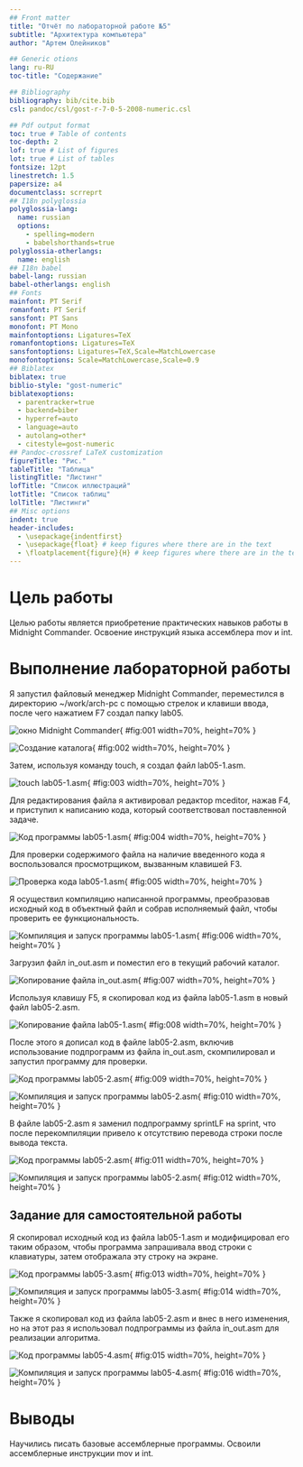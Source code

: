 ```yaml
---
## Front matter
title: "Отчёт по лабораторной работе №5"
subtitle: "Архитектура компьютера"
author: "Артем Олейников"

## Generic otions
lang: ru-RU
toc-title: "Содержание"

## Bibliography
bibliography: bib/cite.bib
csl: pandoc/csl/gost-r-7-0-5-2008-numeric.csl

## Pdf output format
toc: true # Table of contents
toc-depth: 2
lof: true # List of figures
lot: true # List of tables
fontsize: 12pt
linestretch: 1.5
papersize: a4
documentclass: scrreprt
## I18n polyglossia
polyglossia-lang:
  name: russian
  options:
	- spelling=modern
	- babelshorthands=true
polyglossia-otherlangs:
  name: english
## I18n babel
babel-lang: russian
babel-otherlangs: english
## Fonts
mainfont: PT Serif
romanfont: PT Serif
sansfont: PT Sans
monofont: PT Mono
mainfontoptions: Ligatures=TeX
romanfontoptions: Ligatures=TeX
sansfontoptions: Ligatures=TeX,Scale=MatchLowercase
monofontoptions: Scale=MatchLowercase,Scale=0.9
## Biblatex
biblatex: true
biblio-style: "gost-numeric"
biblatexoptions:
  - parentracker=true
  - backend=biber
  - hyperref=auto
  - language=auto
  - autolang=other*
  - citestyle=gost-numeric
## Pandoc-crossref LaTeX customization
figureTitle: "Рис."
tableTitle: "Таблица"
listingTitle: "Листинг"
lofTitle: "Список иллюстраций"
lotTitle: "Список таблиц"
lolTitle: "Листинги"
## Misc options
indent: true
header-includes:
  - \usepackage{indentfirst}
  - \usepackage{float} # keep figures where there are in the text
  - \floatplacement{figure}{H} # keep figures where there are in the text
---
```


# Цель работы

Целью работы является приобретение практических навыков работы в Midnight Commander. 
Освоение инструкций языка ассемблера mov и int.

# Выполнение лабораторной работы

Я запустил файловый менеджер Midnight Commander, переместился в директорию ~/work/arch-pc с помощью стрелок и клавиши ввода, после чего нажатием F7 создал папку lab05.

![окно Midnight Commander](image/01.png){ #fig:001 width=70%, height=70% }

![Создание каталога](image/02.png){ #fig:002 width=70%, height=70% }

Затем, используя команду touch, я создал файл lab05-1.asm.

![touch lab05-1.asm](image/03.png){ #fig:003 width=70%, height=70% }

Для редактирования файла я активировал редактор mceditor, нажав F4, и приступил к написанию кода, который соответствовал поставленной задаче.

![Код программы lab05-1.asm](image/04.png){ #fig:004 width=70%, height=70% }

Для проверки содержимого файла на наличие введенного кода я воспользовался просмотрщиком, вызванным клавишей F3.

![Проверка кода lab05-1.asm](image/05.png){ #fig:005 width=70%, height=70% }

Я осуществил компиляцию написанной программы, преобразовав исходный код в объектный файл и собрав исполняемый файл, чтобы проверить ее функциональность.
 
![Компиляция и запуск программы lab05-1.asm](image/06.png){ #fig:006 width=70%, height=70% }

Загрузил файл in_out.asm и поместил его в текущий рабочий каталог.

![Копирование файла in_out.asm](image/07.png){ #fig:007 width=70%, height=70% }

Используя клавишу F5, я скопировал код из файла lab05-1.asm в новый файл lab05-2.asm.

![Копирование файла lab05-1.asm](image/08.png){ #fig:008 width=70%, height=70% }

После этого я дописал код в файле lab05-2.asm, включив использование подпрограмм из файла in_out.asm, скомпилировал и запустил программу для проверки.

![Код программы lab05-2.asm](image/09.png){ #fig:009 width=70%, height=70% }

![Компиляция и запуск программы lab05-2.asm](image/10.png){ #fig:010 width=70%, height=70% }

В файле lab05-2.asm я заменил подпрограмму sprintLF на sprint, что после перекомпиляции привело к отсутствию перевода строки после вывода текста.

![Код программы lab05-2.asm](image/11.png){ #fig:011 width=70%, height=70% }

![Компиляция и запуск программы lab05-2.asm](image/12.png){ #fig:012 width=70%, height=70% }

##  Задание для самостоятельной работы

Я скопировал исходный код из файла lab05-1.asm и модифицировал его таким образом, чтобы программа запрашивала ввод строки с клавиатуры, затем отображала эту строку на экране.

![Код программы lab05-3.asm](image/13.png){ #fig:013 width=70%, height=70% }

![Компиляция и запуск программы lab05-3.asm](image/14.png){ #fig:014 width=70%, height=70% }

Также я скопировал код из файла lab05-2.asm и внес в него изменения, но на этот раз я использовал подпрограммы из файла in_out.asm для реализации алгоритма.

![Код программы lab05-4.asm](image/15.png){ #fig:015 width=70%, height=70% }

![Компиляция и запуск программы lab05-4.asm](image/16.png){ #fig:016 width=70%, height=70% }

# Выводы

Научились писать базовые ассемблерные программы. Освоили ассемблерные инструкции mov и int.